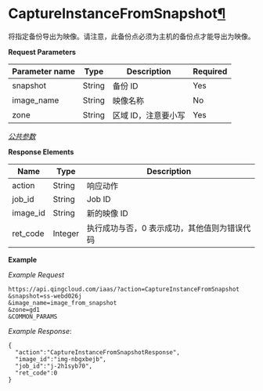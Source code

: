 ---
---

# CaptureInstanceFromSnapshot[¶](#captureinstancefromsnapshot "永久链接至标题")

将指定备份导出为映像。请注意，此备份点必须为主机的备份点才能导出为映像。

**Request Parameters**

| Parameter name | Type | Description | Required |
| --- | --- | --- | --- |
| snapshot | String | 备份 ID | Yes |
| image_name | String | 映像名称 | No |
| zone | String | 区域 ID，注意要小写 | Yes |

[_公共参数_](../../common/parameters.html#api-common-parameters)

**Response Elements**

| Name | Type | Description |
| --- | --- | --- |
| action | String | 响应动作 |
| job_id | String | Job ID |
| image_id | String | 新的映像 ID |
| ret_code | Integer | 执行成功与否，0 表示成功，其他值则为错误代码 |

**Example**

_Example Request_

```
https://api.qingcloud.com/iaas/?action=CaptureInstanceFromSnapshot
&snapshot=ss-webd026j
&image_name=image_from_snapshot
&zone=gd1
&COMMON_PARAMS
```

_Example Response_:

```
{
  "action":"CaptureInstanceFromSnapshotResponse",
  "image_id":"img-nbgxbejb",
  "job_id":"j-2h1syb70",
  "ret_code":0
}
```
